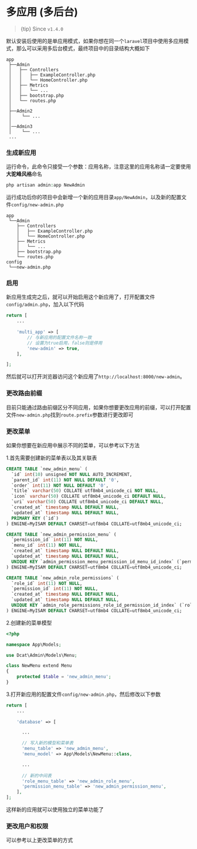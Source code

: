 # 多应用 (多后台)

> {tip} Since `v1.4.0`

默认安装后使用的是单应用模式，如果你想在同一个`laravel`项目中使用多应用模式，那么可以采用多后台模式，最终项目中的目录结构大概如下

```
app
 ├──Admin
 │   ├── Controllers
 │   │   ├── ExampleController.php
 │   │   └── HomeController.php
 │   ├── Metrics
 │   │   └── ...
 │   ├── bootstrap.php
 │   └── routes.php
 │
 ├──Admin2
 │    └── ...
 │   
 │──Admin3
 │    └── ...
 ...
```

### 生成新应用

运行命令，此命令只接受一个参数：应用名称，注意这里的应用名称请一定要使用**大驼峰风格**命名

```php
php artisan admin:app NewAdmin
```

运行成功后你的项目中会新增一个新的应用目录`app/NewAdmin`，以及新的配置文件`config/new-admin.php`

```
app
 └──Admin
    ├── Controllers
    │   ├── ExampleController.php
    │   └── HomeController.php
    ├── Metrics
    │   └── ...
    ├── bootstrap.php
    └── routes.php
config
 └──new-admin.php
```

### 启用

新应用生成完之后，就可以开始启用这个新应用了，打开配置文件`config/admin.php`，加入以下代码

```php
return [
    ...
    
    'multi_app' => [
        // 与新应用的配置文件名称一致
        // 设置为true启用，false则是停用
        'new-admin' => true,
    ],

];
```

然后就可以打开浏览器访问这个新应用了`http://localhost:8000/new-admin`。


### 更改路由前缀

目前只能通过路由前缀区分不同应用，如果你想要更改应用的前缀，可以打开配置文件`new-admin.php`找到`route.prefix`参数进行更改即可

### 更改菜单

如果你想要在新应用中展示不同的菜单，可以参考以下方法

1.首先需要创建新的菜单表以及其关联表
```sql
CREATE TABLE `new_admin_menu` (
  `id` int(10) unsigned NOT NULL AUTO_INCREMENT,
  `parent_id` int(11) NOT NULL DEFAULT '0',
  `order` int(11) NOT NULL DEFAULT '0',
  `title` varchar(50) COLLATE utf8mb4_unicode_ci NOT NULL,
  `icon` varchar(50) COLLATE utf8mb4_unicode_ci DEFAULT NULL,
  `uri` varchar(50) COLLATE utf8mb4_unicode_ci DEFAULT NULL,
  `created_at` timestamp NULL DEFAULT NULL,
  `updated_at` timestamp NULL DEFAULT NULL,
  PRIMARY KEY (`id`)
) ENGINE=MyISAM DEFAULT CHARSET=utf8mb4 COLLATE=utf8mb4_unicode_ci;

CREATE TABLE `new_admin_permission_menu` (
  `permission_id` int(11) NOT NULL,
  `menu_id` int(11) NOT NULL,
  `created_at` timestamp NULL DEFAULT NULL,
  `updated_at` timestamp NULL DEFAULT NULL,
  UNIQUE KEY `admin_permission_menu_permission_id_menu_id_index` (`permission_id`,`menu_id`) USING BTREE
) ENGINE=MyISAM DEFAULT CHARSET=utf8mb4 COLLATE=utf8mb4_unicode_ci;

CREATE TABLE `new_admin_role_permissions` (
  `role_id` int(11) NOT NULL,
  `permission_id` int(11) NOT NULL,
  `created_at` timestamp NULL DEFAULT NULL,
  `updated_at` timestamp NULL DEFAULT NULL,
  UNIQUE KEY `admin_role_permissions_role_id_permission_id_index` (`role_id`,`permission_id`) USING BTREE
) ENGINE=MyISAM DEFAULT CHARSET=utf8mb4 COLLATE=utf8mb4_unicode_ci;
```

2.创建新的菜单模型
```php
<?php

namespace App\Models;

use Dcat\Admin\Models\Menu;

class NewMenu extend Menu
{
    protected $table = 'new_admin_menu';
}
```

3.打开新应用的配置文件`config/new-admin.php`，然后修改以下参数
```php
return [
    ...
	
	'database' => [

	  ...

	  // 写入新的模型和菜单表
	  'menu_table' => 'new_admin_menu',
	  'menu_model' => App\Models\NewMenu::class,

      ...
	  
	  // 新的中间表
	  'role_menu_table' => 'new_admin_role_menu',
	  'permission_menu_table' => 'new_admin_permission_menu',
	],
];
```

这样新的应用就可以使用独立的菜单功能了

### 更改用户和权限

可以参考以上更改菜单的方式


